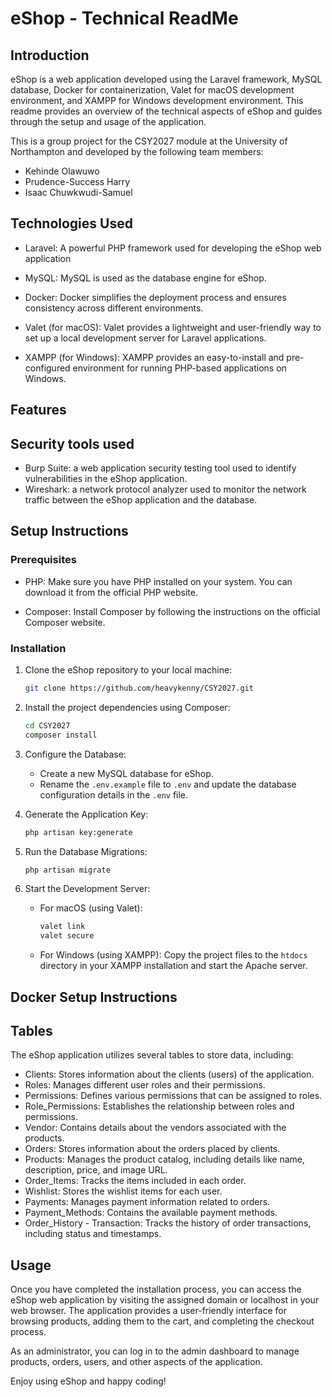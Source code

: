 # eShop - Technical ReadMe

## Introduction

eShop is a web application developed using the Laravel framework, MySQL database, Docker for containerization, Valet for
macOS development environment, and XAMPP for Windows development environment. This readme provides an overview of the
technical aspects of eShop and guides through the setup and usage of the application.

This is a group project for the CSY2027 module at the University of Northampton and developed by the following team members:

- Kehinde Olawuwo
- Prudence-Success Harry
- Isaac Chuwkwudi-Samuel

## Technologies Used

- Laravel: A powerful PHP framework used for developing the eShop web application

- MySQL: MySQL is used as the database engine for eShop.

- Docker: Docker simplifies the deployment process and ensures consistency across different environments.

- Valet (for macOS): Valet provides a lightweight and user-friendly way to set up a local development server for Laravel
  applications.

- XAMPP (for Windows): XAMPP provides an easy-to-install and pre-configured environment for running PHP-based
  applications on Windows.


## Features


## Security tools used

- Burp Suite: a web application security testing tool used to identify vulnerabilities in the eShop
  application.
- Wireshark: a network protocol analyzer used to monitor the network traffic between the eShop application and the
  database.

## Setup Instructions

### Prerequisites

- PHP: Make sure you have PHP installed on your system. You can download it from the official PHP website.

- Composer: Install Composer by following the instructions on the
  official Composer website.

### Installation

1. Clone the eShop repository to your local machine:
   ```bash
   git clone https://github.com/heavykenny/CSY2027.git
   ```

2. Install the project dependencies using Composer:
   ```bash
   cd CSY2027
   composer install
   ```

3. Configure the Database:
    - Create a new MySQL database for eShop.
    - Rename the `.env.example` file to `.env` and update the database configuration details in the `.env` file.

4. Generate the Application Key:
   ```bash
   php artisan key:generate
   ```

5. Run the Database Migrations:
   ```bash
   php artisan migrate
   ```

6. Start the Development Server:
    - For macOS (using Valet):
      ```bash
      valet link
      valet secure
      ```
    - For Windows (using XAMPP):
      Copy the project files to the `htdocs` directory in your XAMPP installation and start the Apache server.

## Docker Setup Instructions

## Tables

The eShop application utilizes several tables to store data, including:

- Clients: Stores information about the clients (users) of the application.
- Roles: Manages different user roles and their permissions.
- Permissions: Defines various permissions that can be assigned to roles.
- Role_Permissions: Establishes the relationship between roles and permissions.
- Vendor: Contains details about the vendors associated with the products.
- Orders: Stores information about the orders placed by clients.
- Products: Manages the product catalog, including details like name, description, price, and image URL.
- Order_Items: Tracks the items included in each order.
- Wishlist: Stores the wishlist items for each user.
- Payments: Manages payment information related to orders.
- Payment_Methods: Contains the available payment methods.
- Order_History - Transaction: Tracks the history of order transactions, including status and timestamps.

## Usage

Once you have completed the installation process, you can access the eShop web application by visiting the assigned domain or localhost in your web browser. The application provides a user-friendly interface for browsing products, adding them to the cart, and completing the checkout process.

As an administrator, you can log in to the admin dashboard to manage products, orders, users, and other aspects of the application.

Enjoy using eShop and happy coding!
